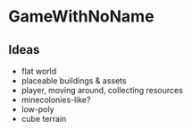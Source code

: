 # GameWithNoName

## Ideas

- flat world
- placeable buildings & assets
- player, moving around, collecting resources
- minecolonies-like?
- low-poly
- cube terrain